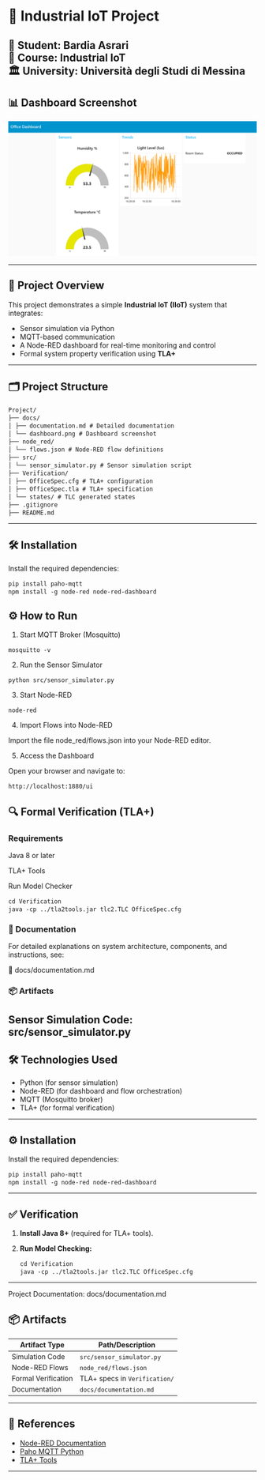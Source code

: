 # 🚀 Industrial IoT Project

**👤 Student:** Bardia Asrari  
**📘 Course:** Industrial IoT  
**🏛️ University:** Università degli Studi di Messina  
---

## 📊 Dashboard Screenshot

![Dashboard](docs/dashboard.png)

---

## 🧾 Project Overview

This project demonstrates a simple **Industrial IoT (IIoT)** system that integrates:

- Sensor simulation via Python  
- MQTT-based communication  
- A Node-RED dashboard for real-time monitoring and control  
- Formal system property verification using **TLA+**

---

## 🗂️ Project Structure
```
Project/
├── docs/
│ ├── documentation.md # Detailed documentation
│ └── dashboard.png # Dashboard screenshot
├── node_red/
│ └── flows.json # Node-RED flow definitions
├── src/
│ └── sensor_simulator.py # Sensor simulation script
├── Verification/
│ ├── OfficeSpec.cfg # TLA+ configuration
│ ├── OfficeSpec.tla # TLA+ specification
│ └── states/ # TLC generated states
├── .gitignore
├── README.md
```
---

## 🛠️ Installation

Install the required dependencies:

```
pip install paho-mqtt
npm install -g node-red node-red-dashboard
```
## ⚙️ How to Run

1. Start MQTT Broker (Mosquitto)
```
mosquitto -v
```
2. Run the Sensor Simulator
```
python src/sensor_simulator.py
```
3. Start Node-RED
```
node-red
```
4. Import Flows into Node-RED

Import the file node_red/flows.json into your Node-RED editor.

5. Access the Dashboard

Open your browser and navigate to:
```
http://localhost:1880/ui
```
## 🔍 Formal Verification (TLA+)
### Requirements

Java 8 or later

TLA+ Tools

Run Model Checker
```
cd Verification
java -cp ../tla2tools.jar tlc2.TLC OfficeSpec.cfg
```
### 📄 Documentation
For detailed explanations on system architecture, components, and instructions, see:

📘 docs/documentation.md

### 📦 Artifacts

Sensor Simulation Code: src/sensor_simulator.py
---

## 🛠️ Technologies Used

- Python (for sensor simulation)
- Node-RED (for dashboard and flow orchestration)
- MQTT (Mosquitto broker)
- TLA+ (for formal verification)

---

## ⚙️ Installation

Install the required dependencies:
```
pip install paho-mqtt
npm install -g node-red node-red-dashboard
```
---
## ✅ Verification

1. **Install Java 8+** (required for TLA+ tools).
2. **Run Model Checking:**

    ```
    cd Verification
    java -cp ../tla2tools.jar tlc2.TLC OfficeSpec.cfg
---

Project Documentation: docs/documentation.md

## 📦 Artifacts

| Artifact Type         | Path/Description                   |
|---------------------- |------------------------------------|
| Simulation Code       | `src/sensor_simulator.py`          |
| Node-RED Flows        | `node_red/flows.json`              |
| Formal Verification   | TLA+ specs in `Verification/`      |
| Documentation         | `docs/documentation.md`            |
---


## 🔗 References

- [Node-RED Documentation](https://nodered.org/docs/)
- [Paho MQTT Python](https://www.eclipse.org/paho/index.php?page=clients/python/index.php)
- [TLA+ Tools](https://lamport.azurewebsites.net/tla/tools.html)

---
